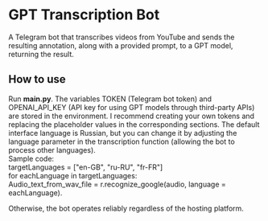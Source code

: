 # GPT Transcription Bot
A Telegram bot that transcribes videos from YouTube and sends the resulting annotation, along with a provided prompt, to a GPT model, returning the result.

## How to use
Run **main.py**. The variables TOKEN (Telegram bot token) and OPENAI_API_KEY (API key for using GPT models through third-party APIs) are stored in the environment. I recommend creating your own tokens and replacing the placeholder values in the corresponding sections. 
The default interface language is Russian, but you can change it by adjusting the language parameter in the transcription function (allowing the bot to process other languages).  
Sample code:  
    targetLanguages = ["en-GB", "ru-RU", "fr-FR"]  
    for eachLanguage in targetLanguages:  
        Audio_text_from_wav_file = r.recognize_google(audio, language = eachLanguage).  
  
Otherwise, the bot operates reliably regardless of the hosting platform.
